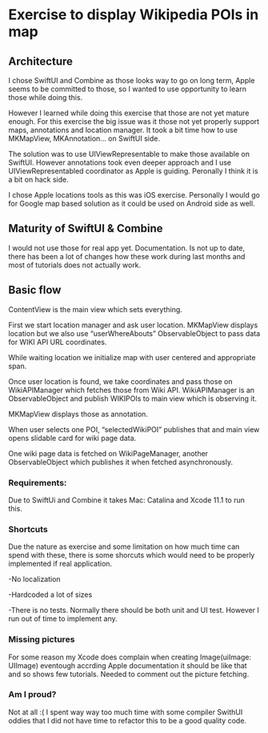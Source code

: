 # Exercise to display Wikipedia POIs in map




## Architecture

I chose SwiftUI and Combine as those looks way to go on long term, Apple seems to be committed to those, so I wanted to use opportunity to learn those while doing this.  

However I learned while doing this exercise that those are not yet mature enough.  For this exercise the big issue was it those not yet properly support maps, annotations and location manager. It took a bit time how to use MKMapView, MKAnnotation… on SwiftUI side.

The solution was to use UIViewRepresentable to make those available on SwiftUI. However annotations took even deeper approach and I use UIViewRepresentabled coordinator as Apple is guiding.  Peronally I think it is a bit on hack side.

I chose Apple locations tools as this was iOS exercise. Personally I would go for Google map based solution as it could be used on Android side as well.

## Maturity of SwiftUI & Combine

I would not use those for real app yet. Documentation. Is not up to date, there has been a lot of changes how these work during last months and most of tutorials does not actually work. 

## Basic flow

ContentView is the main view which sets everything.

First we start location manager and ask user location. MKMapView displays location but we also use “userWhereAbouts” ObservableObject to pass data for WIKI API URL coordinates.

While waiting location we initialize map with user centered and appropriate span. 

Once user location is found, we take coordinates and pass those on WikiAPIManager which fetches those from Wiki API. WikiAPIManager is an ObservableObject and publish WIKIPOIs to main view which is observing it.

MKMapView displays those as annotation.

When user selects one POI, “selectedWikiPOI” publishes that and main view opens slidable card for wiki page data.

One wiki page data is fetched on WikiPageManager, another ObservableObject which publishes it when fetched asynchronously.


### Requirements: 

Due to SwiftUi and Combine it takes Mac: Catalina  and Xcode 11.1 to run this.



### Shortcuts

Due the nature as exercise and some limitation on how much time can spend with these,  there is some shorcuts which would need to be properly implemented if real application.

-No localization

-Hardcoded a lot of sizes

-There is no tests. Normally there should be both unit and UI test. However I run out of time to implement any.

### Missing pictures

For some reason my Xcode does complain when creating Image(uiImage: UIImage) eventough accrding Apple documentation it should be like that and so shows few tutorials. Needed to comment out the picture fetching.

### Am I proud?

Not at all :(  I spent way way too much time with some compiler SwithUI oddies that I did not have time to refactor this to be a good quality code.


